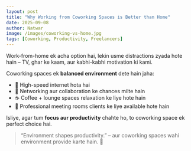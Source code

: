 ```yaml
---
layout: post
title: "Why Working from Coworking Spaces is Better than Home"
date: 2025-09-08
author: Natwar
image: /images/coworking-vs-home.jpg
tags: [Coworking, Productivity, Freelancers]
---
```


Work-from-home ek acha option hai, lekin usme distractions zyada hote hain – TV, ghar ke kaam, aur kabhi-kabhi motivation ki kami.  

Coworking spaces ek **balanced environment** dete hain jaha:  

- 📶 High-speed internet hota hai  
- 👥 Networking aur collaboration ke chances milte hain  
- ☕ Coffee + lounge spaces relaxation ke liye hote hain  
- 🏢 Professional meeting rooms clients ke liye available hote hain  

Isliye, agar tum **focus aur productivity** chahte ho, to coworking space ek perfect choice hai.  

> “Environment shapes productivity.” – aur coworking spaces wahi environment provide karte hain. 🚀
